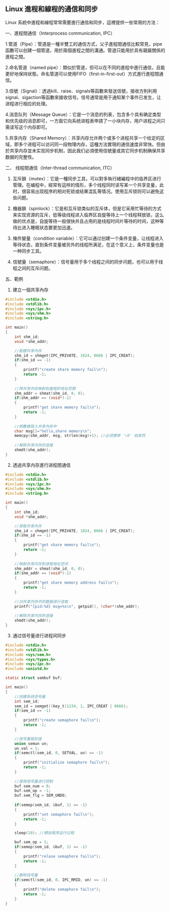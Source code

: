 ## Linux 進程和線程的通信和同步

Linux 系統中進程和線程常常需要進行通信和同步，這裡提供一些常用的方法：

一、進程間通信（Interprocess communication, IPC）

1.管道（Pipe）：管道是一種半雙工的通信方式，父子進程間通信比較常見，pipe 函數可以创建一個管道，用於兩個進程之間的溝通。管道只能用於具有親屬關係的進程之間。

2.命名管道（named pipe）：類似於管道，但可以在不同的進程中進行通信，且能更好地保持狀態。命名管道可以使用FIFO（first-in-first-out）方式進行進程間通信。

3.信號（Signal）：透過kill、raise、signals等函數來發送信號，接收方則利用signal、sigaction等函數來接收信号。信号通常是用于通知某个事件已发生，让进程进行相应的处理。

4.消息队列（Message Queue）：它是一个消息的列表，包含多个具有确定类型和优先级的消息即可，一方面它向系统进程表申請了一小块内存，用户进程之间只需读写这个内存即可。

5.共享内存（Shared Memory）：共享内存允许两个或多个进程共享一个给定的区域，即多个进程可以访问同一段物理内存，這種方法實現的通信速度非常快。但由於共享内存並未实现同步机制，因此我们必須使用信號量或其它同步机制确保共享数据的完整性。

二、 线程間通信（Inter-thread communication, ITC）

1. 互斥鎖（mutex）：它是一種同步工具，可以對多執行緒編程中的临界区进行管理。在编程中，經常有這样的情形，多个线程同时读写某一个共享变量，此时，很容易出现程序的相对死锁或结果混乱等情况。使用互斥锁则可以避免这些问题。

2. 機器鎖（spinlock）：它是和互斥锁类似的互斥体，但是它采用忙等待的方式来实现资源的互斥，低等级线程进入临界区自旋等待上一个线程释放锁，这么做的优点是，自旋等待一般很快并且占用的是线程时间片等待的时间，这种等待比进入睡眠状态要更加迅速。

3. 條件變量（condition variable）：它可以通过创建一个条件变量，让线程进入等待状态，直到条件变量被另外的线程所满足，在这个意义上，条件变量也是一种同步工具。

4. 信號量（semaphore）：信号量用于多个线程之间的同步问题，也可以用于线程之间的互斥问题。

五、範例

1. 建立一個共享內存

```c
#include <stdio.h>
#include <stdlib.h>
#include <sys/ipc.h>
#include <sys/shm.h>
#include <string.h>

int main()
{
    int shm_id;
    void *shm_addr;

    //創建共享內存
    shm_id = shmget(IPC_PRIVATE, 1024, 0666 | IPC_CREAT);
    if(shm_id == -1)
    {
        printf("create share memory fail\n");
        return -1;
    }
    
    //將共享內存映射到進程的地址空間
    shm_addr = shmat(shm_id, 0, 0);
    if(shm_addr == (void*)-1)
    {
        printf("get share memory fail\n");
        return -1;
    }
    
    //將數據寫入共享內存中
    char msg[]="hello,share memory\n"; 
    memcpy(shm_addr, msg, strlen(msg)+1); //必须携带 '\0' 结束符
    
    //解除共享内存的连接
    shmdt(shm_addr);  
}
```

2. 透過共享内存進行进程間通信

```c
#include <stdio.h>
#include <stdlib.h>
#include <sys/ipc.h>
#include <sys/shm.h>
#include <string.h>

int main()
{
    int shm_id;
    void *shm_addr;

    //获取共享內存
    shm_id = shmget(IPC_PRIVATE, 1024, 0666 | IPC_CREAT);
    if(shm_id == -1)
    {
        printf("get share memory fail\n");
        return -1;
    }
    
    //映射共享内存到进程地址空间
    shm_addr = shmat(shm_id, 0, 0);
    if(shm_addr == (void*)-1)
    {
        printf("get share memory address fail\n");
        return -1;
    }
    
    //对共享内存中的数据进行读取
    printf("[pid:%d] msg=%s\n", getpid(), (char*)shm_addr);
    
    //解除共享内存的连接
    shmdt(shm_addr);
}
```

3. 通过信号量进行进程间同步

```c
#include <stdio.h>
#include <stdlib.h>
#include <sys/sem.h>
#include <sys/types.h>
#include <sys/ipc.h>
#include <unistd.h>

static struct sembuf buf;

int main()
{
    //创建系统信号量
    int sem_id;
    sem_id = semget((key_t)1234, 1, IPC_CREAT | 0666);
    if(sem_id == -1)
    {
        printf("create semaphore fail\n");
        return -1;
    }

    //信号量赋初值
    union semun un;
    un.val = 1;
    if(semctl(sem_id, 0, SETVAL, un) == -1)
    {
        printf("initialize semaphore fail\n");
        return -1;
    }
    
    //使用信号量进行控制
    buf.sem_num = 0;
    buf.sem_op = -1;
    buf.sem_flg = SEM_UNDO;
    
    if(semop(sem_id, &buf, 1) == -1)
    {
        printf("set semaphore fail\n");
        return -1;
    }

    sleep(10); //模拟程序运行过程

    buf.sem_op = 1;
    if(semop(sem_id, &buf, 1) == -1)
    {
        printf("relase semaphore fail\n");
        return -1;
    }
    
    //删除信号量
    if(semctl(sem_id, 0, IPC_RMID, un) == -1)
    {
        printf("delete semaphore fail\n");
        return -1;
    }
}
```